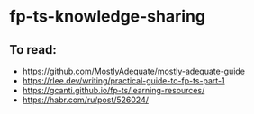 # fp-ts-knowledge-sharing

## To read:
- https://github.com/MostlyAdequate/mostly-adequate-guide
- https://rlee.dev/writing/practical-guide-to-fp-ts-part-1
- https://gcanti.github.io/fp-ts/learning-resources/
- https://habr.com/ru/post/526024/